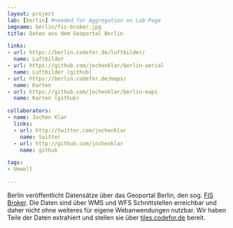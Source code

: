 ```yaml
---
layout: project
lab: [berlin] #needed for Aggregation on Lab-Page
imgname: berlin/fis-broker.jpg
title: Daten aus dem Geoportal Berlin

links:
- url: https://berlin.codefor.de/luftbilder/
  name: Luftbilder
- url: https://github.com/jochenklar/berlin-aerial
  name: Luftbilder (github)
- url: https://berlin.codefor.de/maps/
  name: Karten
- url: https://github.com/jochenklar/berlin-maps
  name: Karten (github)

collaborators:
- name: Jochen Klar
  links:
  - url: http://twitter.com/jochenklar
    name: twitter
  - url: http://github.com/jochenklar
    name: github

tags:
- Umwelt

---
```


Berlin veröffentlicht Datensätze über das Geoportal Berlin, den sog. [FIS Broker](https://fbinter.stadt-berlin.de/fb/index.jsp). Die Daten sind über WMS und WFS Schnittstellen erreichbar und daher nicht ohne weiteres für eigene Webanwendungen nutzbar. Wir haben Teile der Daten extrahiert und stellen sie über [tiles.codefor.de](https://tiles.codefor.de/) bereit.
